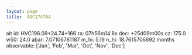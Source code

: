```yaml
---
layout: page
title:  AGC174764
--- 
```

alt id: HVC196.09+24.74+166
ra: 07h56m14.8s
dec: +25d09m00s
cz: 175.0
w50: 24.0
abar: 7.07106781187
m_hi: 5.19
n_hi: 18.7615706692
months observable: ['Jan', 'Feb', 'Mar', 'Oct', 'Nov', 'Dec']
